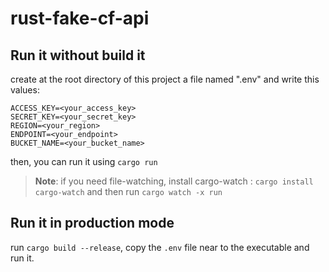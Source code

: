 # rust-fake-cf-api

## Run it without build it

create at the root directory of this project a file named ".env" and write this values:

```text
ACCESS_KEY=<your_access_key>
SECRET_KEY=<your_secret_key>
REGION=<your_region>
ENDPOINT=<your_endpoint>
BUCKET_NAME=<your_bucket_name>
```

then, you can run it using `cargo run`

> **Note**: if you need file-watching, install cargo-watch : `cargo install cargo-watch`
> and then run `cargo watch -x run`

## Run it in production mode

run `cargo build --release`, copy the `.env` file near to the executable and run it.
